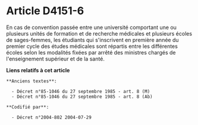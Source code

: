# Article D4151-6

En cas de convention passée entre une université comportant une ou plusieurs unités de formation et de recherche médicales et
plusieurs écoles de sages-femmes, les étudiants qui s'inscrivent en première année du premier cycle des études médicales sont
répartis entre les différentes écoles selon les modalités fixées par arrêté des ministres chargés de l'enseignement supérieur
et de la santé.

**Liens relatifs à cet article**

	**Anciens textes**:

	  - Décret n°85-1046 du 27 septembre 1985 - art. 8 (M)
	  - Décret n°85-1046 du 27 septembre 1985 - art. 8 (Ab)

	**Codifié par**:

	  - Décret n°2004-802 2004-07-29
